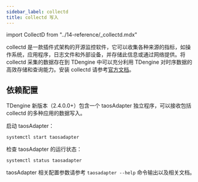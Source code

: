 ```yaml
---
sidebar_label: collectd
title: collectd 写入
---
```


import CollectD from "../14-reference/_collectd.mdx"

collectd 是一款插件式架构的开源监控软件，它可以收集各种来源的指标，如操作系统，应用程序，日志文件和外部设备，并存储此信息或通过网络提供。将 collectd 采集的数据存在到 TDengine 中可以充分利用 TDengine 对时序数据的高效存储和查询能力。安装 collectd 请参考[官方文档](https://collectd.org/download.shtml)。

## 依赖配置

TDengine 新版本（2.4.0.0+）包含一个 taosAdapter 独立程序，可以接收包括 collectd 的多种应用的数据写入。

启动 taosAdapter：

```
systemctl start taosadapter
```

检查 taosAdapter 的运行状态：

```
systemctl status taosadapter
```

<CollectD />

taosAdapter 相关配置参数请参考 `taosadapter --help` 命令输出以及相关文档。

